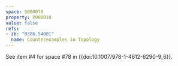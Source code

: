 ```yaml
---
space: S000070
property: P000010
value: false
refs:
- zb: "0386.54001"
  name: Counterexamples in Topology
---
```


See item #4 for space #78 in {{doi:10.1007/978-1-4612-6290-9_6}}.
